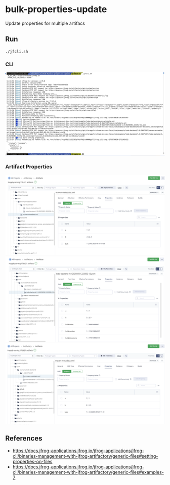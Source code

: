 # bulk-properties-update
Update properties for multiple artifacs

## Run
````
./jfcli.sh
````

### CLI
<img src="./images/script-exe.png" /> <br/>

### Artifact Properties
<img src="./images/artifact-property-1.png" /> <br/>
<img src="./images/artifact-property-2.png" /> <br/>
<img src="./images/artifact-property-3.png" /> <br/>


## References
- https://docs.jfrog-applications.jfrog.io/jfrog-applications/jfrog-cli/binaries-management-with-jfrog-artifactory/generic-files#setting-properties-on-files
- https://docs.jfrog-applications.jfrog.io/jfrog-applications/jfrog-cli/binaries-management-with-jfrog-artifactory/generic-files#examples-7